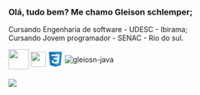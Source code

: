 
### Olá, tudo bem? Me chamo Gleison schlemper; <br/>
Cursando Engenharia de software - UDESC - Ibirama;<br/>
Cursando Jovem programador - SENAC - Rio do sul.

<div style="display: inline_block" >
  <img align="center"  src="https://cdn.jsdelivr.net/gh/devicons/devicon/icons/html5/html5-original-wordmark.svg" height="40" width="40" />
  <img  align="center"  height="30" width="30" src="https://cdn.jsdelivr.net/gh/devicons/devicon/icons/javascript/javascript-original.svg" />
  <img align="center" alt="gleiosn-CSS" height="30" width="30" src="https://raw.githubusercontent.com/devicons/devicon/master/icons/css3/css3-original.svg">
  <img align="center" alt="gleiosn-java" height="30" width="30" src="https://cdn.jsdelivr.net/gh/devicons/devicon/icons/java/java-original.svg">
</div>
<br/>

<div>
  <img align="center" height="180em" src="https://github-readme-stats.vercel.app/api/top-langs/?username=gleisonschlemper&layout=compact&langs_count=7&theme=tokyonight"/>
</div>
